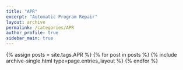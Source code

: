 ```yaml
---
title: "APR"
excerpt: "Automatic Program Repair"
layout: archive
permalink: /categories/APR
author_profile: true
sidebar_main: true
---
```


{% assign posts = site.tags.APR %}
{% for post in posts %} {% include archive-single.html type=page.entries_layout %} {% endfor %}